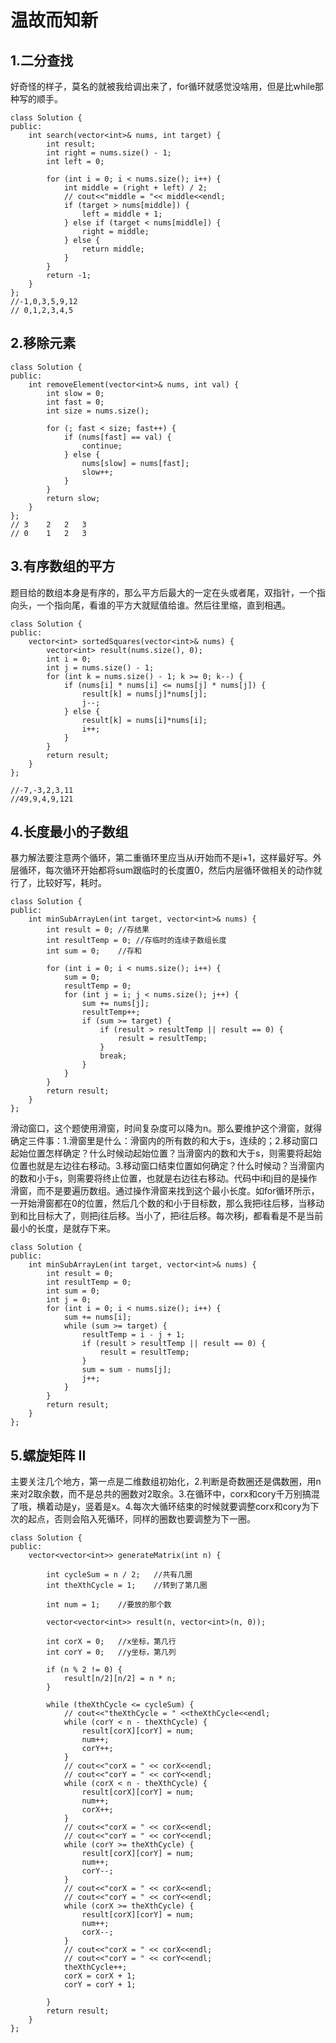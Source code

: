# 温故而知新

## 1.二分查找

好奇怪的样子，莫名的就被我给调出来了，for循环就感觉没啥用，但是比while那种写的顺手。

```
class Solution {
public:
    int search(vector<int>& nums, int target) {
        int result;
        int right = nums.size() - 1;
        int left = 0;
        
        for (int i = 0; i < nums.size(); i++) {
            int middle = (right + left) / 2;
            // cout<<"middle = "<< middle<<endl;
            if (target > nums[middle]) {
                left = middle + 1;
            } else if (target < nums[middle]) {
                right = middle;
            } else {
                return middle;
            }
        }
        return -1;
    }
};
//-1,0,3,5,9,12
// 0,1,2,3,4,5
```

## 2.移除元素

```
class Solution {
public:
    int removeElement(vector<int>& nums, int val) {
        int slow = 0;
        int fast = 0;
        int size = nums.size();

        for (; fast < size; fast++) {
            if (nums[fast] == val) {
                continue;
            } else {
                nums[slow] = nums[fast];
                slow++;
            }
        }
        return slow;
    }
};
// 3    2   2   3
// 0    1   2   3
```

## 3.有序数组的平方

题目给的数组本身是有序的，那么平方后最大的一定在头或者尾，双指针，一个指向头，一个指向尾，看谁的平方大就赋值给谁。然后往里缩，直到相遇。
```
class Solution {
public:
    vector<int> sortedSquares(vector<int>& nums) {
        vector<int> result(nums.size(), 0);
        int i = 0;
        int j = nums.size() - 1;
        for (int k = nums.size() - 1; k >= 0; k--) {
            if (nums[i] * nums[i] <= nums[j] * nums[j]) {
                result[k] = nums[j]*nums[j];
                j--;
            } else {
                result[k] = nums[i]*nums[i];
                i++;
            }
        }
        return result;
    }
};

//-7,-3,2,3,11
//49,9,4,9,121
```

## 4.长度最小的子数组

暴力解法要注意两个循环，第二重循环里应当从i开始而不是i+1，这样最好写。外层循环，每次循环开始都将sum跟临时的长度置0，然后内层循环做相关的动作就行了，比较好写，耗时。

```
class Solution {
public:
    int minSubArrayLen(int target, vector<int>& nums) {
        int result = 0; //存结果
        int resultTemp = 0; //存临时的连续子数组长度
        int sum = 0;    //存和

        for (int i = 0; i < nums.size(); i++) {
            sum = 0;
            resultTemp = 0;
            for (int j = i; j < nums.size(); j++) {
                sum += nums[j];
                resultTemp++;
                if (sum >= target) {
                    if (result > resultTemp || result == 0) {
                        result = resultTemp;
                    }
                    break;
                }
            }
        }
        return result;
    }
};
```

滑动窗口，这个题使用滑窗，时间复杂度可以降为n。那么要维护这个滑窗，就得确定三件事：1.滑窗里是什么：滑窗内的所有数的和大于s，连续的；2.移动窗口起始位置怎样确定？什么时候动起始位置？当滑窗内的数和大于s，则需要将起始位置也就是左边往右移动。3.移动窗口结束位置如何确定？什么时候动？当滑窗内的数和小于s，则需要将终止位置，也就是右边往右移动。代码中i和j目的是操作滑窗，而不是要遍历数组。通过操作滑窗来找到这个最小长度。如for循环所示，一开始滑窗都在0的位置，然后几个数的和小于目标数，那么我把i往后移，当移动到和比目标大了，则把j往后移。当小了，把i往后移。每次移j，都看看是不是当前最小的长度，是就存下来。

```
class Solution {
public:
    int minSubArrayLen(int target, vector<int>& nums) {
        int result = 0;
        int resultTemp = 0;
        int sum = 0;
        int j = 0;
        for (int i = 0; i < nums.size(); i++) {
            sum += nums[i];
            while (sum >= target) {
                resultTemp = i - j + 1;
                if (result > resultTemp || result == 0) {
                    result = resultTemp;
                }
                sum = sum - nums[j];
                j++;
            }
        }
        return result;
    }
};
```

## 5.螺旋矩阵 II

主要关注几个地方，第一点是二维数组初始化，2.判断是奇数圈还是偶数圈，用n来对2取余数，而不是总共的圈数对2取余。3.在循环中，corx和cory千万别搞混了哦，横着动是y，竖着是x。4.每次大循环结束的时候就要调整corx和cory为下次的起点，否则会陷入死循环，同样的圈数也要调整为下一圈。

```
class Solution {
public:
    vector<vector<int>> generateMatrix(int n) {
        
        int cycleSum = n / 2;   //共有几圈
        int theXthCycle = 1;    //转到了第几圈

        int num = 1;    //要放的那个数

        vector<vector<int>> result(n, vector<int>(n, 0));

        int corX = 0;   //x坐标，第几行
        int corY = 0;   //y坐标，第几列

        if (n % 2 != 0) {
            result[n/2][n/2] = n * n;
        }

        while (theXthCycle <= cycleSum) {
            // cout<<"theXthCycle = " <<theXthCycle<<endl;
            while (corY < n - theXthCycle) {
                result[corX][corY] = num;
                num++;
                corY++;
            }
            // cout<<"corX = " << corX<<endl;
            // cout<<"corY = " << corY<<endl;
            while (corX < n - theXthCycle) {
                result[corX][corY] = num;
                num++;
                corX++;
            }
            // cout<<"corX = " << corX<<endl;
            // cout<<"corY = " << corY<<endl;
            while (corY >= theXthCycle) {
                result[corX][corY] = num;
                num++;
                corY--;
            }
            // cout<<"corX = " << corX<<endl;
            // cout<<"corY = " << corY<<endl;
            while (corX >= theXthCycle) {
                result[corX][corY] = num;
                num++;
                corX--;
            }
            // cout<<"corX = " << corX<<endl;
            // cout<<"corY = " << corY<<endl;
            theXthCycle++;
            corX = corX + 1;
            corY = corY + 1;
            
        }
        return result;
    }
};
```

